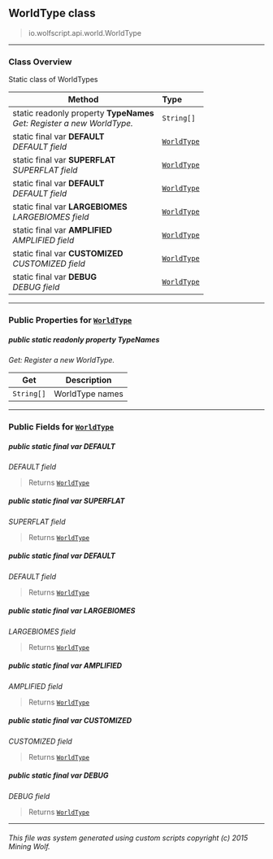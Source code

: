 ## WorldType __class__

>io.wolfscript.api.world.WorldType

---

### Class Overview

Static class of WorldTypes

Method | Type   
--- | :--- 
static readonly property __TypeNames__ <br> _Get: Register a new WorldType._ | `String[]`
static final var __DEFAULT__ <br> _DEFAULT field_ | [`WorldType`](WorldType.md)
static final var __SUPERFLAT__ <br> _SUPERFLAT field_ | [`WorldType`](WorldType.md)
static final var __DEFAULT__ <br> _DEFAULT field_ | [`WorldType`](WorldType.md)
static final var __LARGEBIOMES__ <br> _LARGEBIOMES field_ | [`WorldType`](WorldType.md)
static final var __AMPLIFIED__ <br> _AMPLIFIED field_ | [`WorldType`](WorldType.md)
static final var __CUSTOMIZED__ <br> _CUSTOMIZED field_ | [`WorldType`](WorldType.md)
static final var __DEBUG__ <br> _DEBUG field_ | [`WorldType`](WorldType.md)



---


### Public Properties for [`WorldType`](WorldType.md)

##### <a id='typenames'></a>public static readonly property __TypeNames__

_Get: Register a new WorldType._

Get | Description
--- | --- 
`String[]` | WorldType names



---

### Public Fields for [`WorldType`](WorldType.md)

##### <a id='default'></a>public static final var __DEFAULT__

_DEFAULT field_

>Returns
>  [`WorldType`](WorldType.md)

##### <a id='superflat'></a>public static final var __SUPERFLAT__

_SUPERFLAT field_

>Returns
>  [`WorldType`](WorldType.md)

##### <a id='default'></a>public static final var __DEFAULT__

_DEFAULT field_

>Returns
>  [`WorldType`](WorldType.md)

##### <a id='largebiomes'></a>public static final var __LARGEBIOMES__

_LARGEBIOMES field_

>Returns
>  [`WorldType`](WorldType.md)

##### <a id='amplified'></a>public static final var __AMPLIFIED__

_AMPLIFIED field_

>Returns
>  [`WorldType`](WorldType.md)

##### <a id='customized'></a>public static final var __CUSTOMIZED__

_CUSTOMIZED field_

>Returns
>  [`WorldType`](WorldType.md)

##### <a id='debug'></a>public static final var __DEBUG__

_DEBUG field_

>Returns
>  [`WorldType`](WorldType.md)

---


###### This file was system generated using custom scripts copyright (c) 2015 Mining Wolf.
	

